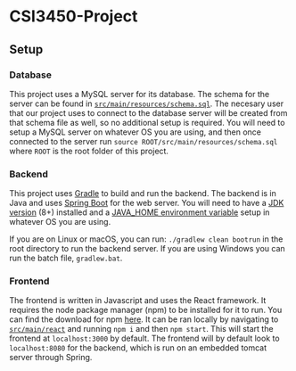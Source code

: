# CSI3450-Project

## Setup

### Database
This project uses a MySQL server for its database. The schema for the server can be found in [`src/main/resources/schema.sql`](./src/main/resources/schema.sql). The necesary user that our project uses to connect to the database server will be created from that schema file as well, so no additional setup is required. You will need to setup a MySQL server on whatever OS you are using, and then once connected to the server run `source ROOT/src/main/resources/schema.sql` where `ROOT` is the root folder of this project.

### Backend

This project uses [Gradle](https://gradle.org/) to build and run the backend. The backend is in Java and uses [Spring Boot](https://spring.io/projects/spring-boot) for the web server. You will need to have a [JDK version](https://openjdk.java.net/install/) (8+) installed and a [JAVA_HOME environment variable](https://www.baeldung.com/java-home-on-windows-7-8-10-mac-os-x-linux) setup in whatever OS you are using.

If you are on Linux or macOS, you can run: `./gradlew clean bootrun` in the root directory to run the backend server. If you are using Windows you can run the batch file, `gradlew.bat`. 

### Frontend

The frontend is written in Javascript and uses the React framework. It requires the node package manager (npm) to be installed for it to run. You can find the download for npm [here](https://www.npmjs.com/get-npm). It can be ran locally by navigating to [`src/main/react`](./src/main/react/) and running `npm i` and then `npm start`. This will start the frontend at `localhost:3000` by default. The frontend will by default look to `localhost:8080` for the backend, which is run on an embedded tomcat server through Spring. 